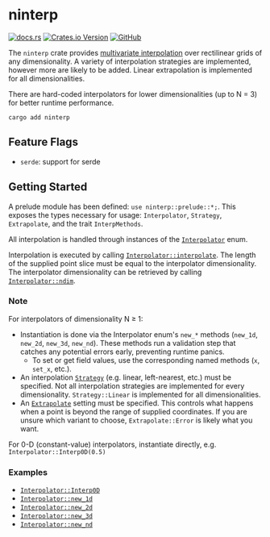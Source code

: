 # ninterp

[![docs.rs](https://img.shields.io/docsrs/ninterp)](https://docs.rs/ninterp/latest/ninterp) [![Crates.io Version](https://img.shields.io/crates/v/ninterp)](https://crates.io/crates/ninterp) [![GitHub](https://img.shields.io/badge/github-NREL/ninterp-blue)](https://github.com/NREL/ninterp/)

The `ninterp` crate provides [multivariate interpolation](https://en.wikipedia.org/wiki/Multivariate_interpolation#Regular_grid) over rectilinear grids of any dimensionality. A variety of interpolation strategies are implemented, however more are likely to be added. Linear extrapolation is implemented for all dimensionalities.

There are hard-coded interpolators for lower dimensionalities (up to N = 3) for better runtime performance.

```
cargo add ninterp
```

## Feature Flags
- `serde`: support for serde

## Getting Started
A prelude module has been defined: `use ninterp::prelude::*;`.
This exposes the types necessary for usage: `Interpolator`, `Strategy`, `Extrapolate`, and the trait `InterpMethods`.

All interpolation is handled through instances of the [`Interpolator`](https://docs.rs/ninterp/latest/ninterp/enum.Interpolator.html) enum.

Interpolation is executed by calling [`Interpolator::interpolate`](https://docs.rs/ninterp/latest/ninterp/enum.Interpolator.html#method.interpolate).
The length of the supplied point slice must be equal to the interpolator dimensionality.
The interpolator dimensionality can be retrieved by calling [`Interpolator::ndim`](https://docs.rs/ninterp/latest/ninterp/enum.Interpolator.html#method.ndim).

### Note
For interpolators of dimensionality N ≥ 1:
- Instantiation is done via the Interpolator enum's `new_*` methods (`new_1d`, `new_2d`, `new_3d`, `new_nd`).
These methods run a validation step that catches any potential errors early, preventing runtime panics.
  - To set or get field values, use the corresponding named methods (`x`, `set_x`, etc.).
- An interpolation [`Strategy`](https://docs.rs/ninterp/latest/ninterp/enum.Strategy.html) (e.g. linear, left-nearest, etc.) must be specified.
Not all interpolation strategies are implemented for every dimensionality.
`Strategy::Linear` is implemented for all dimensionalities.
- An [`Extrapolate`](https://docs.rs/ninterp/latest/ninterp/enum.Extrapolate.html) setting must be specified.
This controls what happens when a point is beyond the range of supplied coordinates.
If you are unsure which variant to choose, `Extrapolate::Error` is likely what you want.

For 0-D (constant-value) interpolators, instantiate directly, e.g. `Interpolator::Interp0D(0.5)`

### Examples
- [`Interpolator::Interp0D`](https://docs.rs/ninterp/latest/ninterp/enum.Interpolator.html#variant.Interp0D)
- [`Interpolator::new_1d`](https://docs.rs/ninterp/latest/ninterp/enum.Interpolator.html#method.new_1d)
- [`Interpolator::new_2d`](https://docs.rs/ninterp/latest/ninterp/enum.Interpolator.html#method.new_2d)
- [`Interpolator::new_3d`](https://docs.rs/ninterp/latest/ninterp/enum.Interpolator.html#method.new_3d)
- [`Interpolator::new_nd`](https://docs.rs/ninterp/latest/ninterp/enum.Interpolator.html#method.new_nd)
